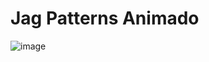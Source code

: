 # Jag Patterns Animado

![image](https://github.com/ElGatoFiestero/TutorialTemasNintendoSwitch/assets/159089859/a7a179d2-a7ae-460f-95f9-666f2b237fee)
